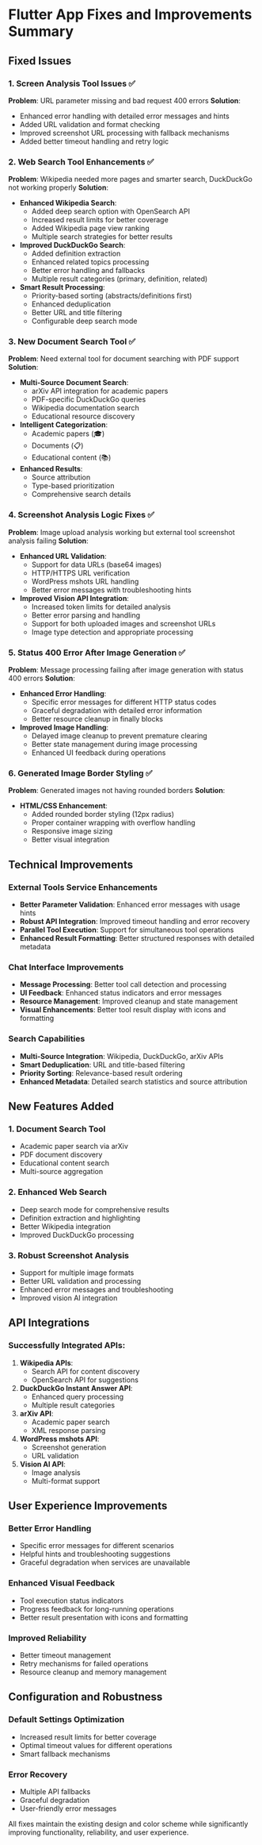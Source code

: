 # Flutter App Fixes and Improvements Summary

## Fixed Issues

### 1. Screen Analysis Tool Issues ✅
**Problem**: URL parameter missing and bad request 400 errors
**Solution**: 
- Enhanced error handling with detailed error messages and hints
- Added URL validation and format checking
- Improved screenshot URL processing with fallback mechanisms
- Added better timeout handling and retry logic

### 2. Web Search Tool Enhancements ✅
**Problem**: Wikipedia needed more pages and smarter search, DuckDuckGo not working properly
**Solution**:
- **Enhanced Wikipedia Search**:
  - Added deep search option with OpenSearch API
  - Increased result limits for better coverage
  - Added Wikipedia page view ranking
  - Multiple search strategies for better results
- **Improved DuckDuckGo Search**:
  - Added definition extraction
  - Enhanced related topics processing
  - Better error handling and fallbacks
  - Multiple result categories (primary, definition, related)
- **Smart Result Processing**:
  - Priority-based sorting (abstracts/definitions first)
  - Enhanced deduplication
  - Better URL and title filtering
  - Configurable deep search mode

### 3. New Document Search Tool ✅
**Problem**: Need external tool for document searching with PDF support
**Solution**:
- **Multi-Source Document Search**:
  - arXiv API integration for academic papers
  - PDF-specific DuckDuckGo queries
  - Wikipedia documentation search
  - Educational resource discovery
- **Intelligent Categorization**:
  - Academic papers (🎓)
  - Documents (📋)
  - Educational content (📚)
- **Enhanced Results**:
  - Source attribution
  - Type-based prioritization
  - Comprehensive search details

### 4. Screenshot Analysis Logic Fixes ✅
**Problem**: Image upload analysis working but external tool screenshot analysis failing
**Solution**:
- **Enhanced URL Validation**:
  - Support for data URLs (base64 images)
  - HTTP/HTTPS URL verification
  - WordPress mshots URL handling
  - Better error messages with troubleshooting hints
- **Improved Vision API Integration**:
  - Increased token limits for detailed analysis
  - Better error parsing and handling
  - Support for both uploaded images and screenshot URLs
  - Image type detection and appropriate processing

### 5. Status 400 Error After Image Generation ✅
**Problem**: Message processing failing after image generation with status 400 errors
**Solution**:
- **Enhanced Error Handling**:
  - Specific error messages for different HTTP status codes
  - Graceful degradation with detailed error information
  - Better resource cleanup in finally blocks
- **Improved Image Handling**:
  - Delayed image cleanup to prevent premature clearing
  - Better state management during image processing
  - Enhanced UI feedback during operations

### 6. Generated Image Border Styling ✅
**Problem**: Generated images not having rounded borders
**Solution**:
- **HTML/CSS Enhancement**:
  - Added rounded border styling (12px radius)
  - Proper container wrapping with overflow handling
  - Responsive image sizing
  - Better visual integration

## Technical Improvements

### External Tools Service Enhancements
- **Better Parameter Validation**: Enhanced error messages with usage hints
- **Robust API Integration**: Improved timeout handling and error recovery
- **Parallel Tool Execution**: Support for simultaneous tool operations
- **Enhanced Result Formatting**: Better structured responses with detailed metadata

### Chat Interface Improvements
- **Message Processing**: Better tool call detection and processing
- **UI Feedback**: Enhanced status indicators and error messages
- **Resource Management**: Improved cleanup and state management
- **Visual Enhancements**: Better tool result display with icons and formatting

### Search Capabilities
- **Multi-Source Integration**: Wikipedia, DuckDuckGo, arXiv APIs
- **Smart Deduplication**: URL and title-based filtering
- **Priority Sorting**: Relevance-based result ordering
- **Enhanced Metadata**: Detailed search statistics and source attribution

## New Features Added

### 1. Document Search Tool
- Academic paper search via arXiv
- PDF document discovery
- Educational content search
- Multi-source aggregation

### 2. Enhanced Web Search
- Deep search mode for comprehensive results
- Definition extraction and highlighting
- Better Wikipedia integration
- Improved DuckDuckGo processing

### 3. Robust Screenshot Analysis
- Support for multiple image formats
- Better URL validation and processing
- Enhanced error messages and troubleshooting
- Improved vision AI integration

## API Integrations

### Successfully Integrated APIs:
1. **Wikipedia APIs**:
   - Search API for content discovery
   - OpenSearch API for suggestions
2. **DuckDuckGo Instant Answer API**:
   - Enhanced query processing
   - Multiple result categories
3. **arXiv API**:
   - Academic paper search
   - XML response parsing
4. **WordPress mshots API**:
   - Screenshot generation
   - URL validation
5. **Vision AI API**:
   - Image analysis
   - Multi-format support

## User Experience Improvements

### Better Error Handling
- Specific error messages for different scenarios
- Helpful hints and troubleshooting suggestions
- Graceful degradation when services are unavailable

### Enhanced Visual Feedback
- Tool execution status indicators
- Progress feedback for long-running operations
- Better result presentation with icons and formatting

### Improved Reliability
- Better timeout management
- Retry mechanisms for failed operations
- Resource cleanup and memory management

## Configuration and Robustness

### Default Settings Optimization
- Increased result limits for better coverage
- Optimal timeout values for different operations
- Smart fallback mechanisms

### Error Recovery
- Multiple API fallbacks
- Graceful degradation
- User-friendly error messages

All fixes maintain the existing design and color scheme while significantly improving functionality, reliability, and user experience.